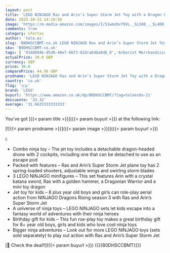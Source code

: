 ```yaml
---
layout: post
title: 'LEGO NINJAGO Ras and Arin’s Super Storm Jet Toy with a Dragon Drone  Shooters  Blades & Engines - Incl. 3 Minifigures for Ninja Role Play - Building Set for 8+ Year Old Boys & Girls - 71833'
date: 2025-10-31 14:19:50
image: 'https://m.media-amazon.com/images/I/51wmzbvf9VL._SL500_._SL400_.jpg'
comments: true
category: ofertas
author: 'tole.es'
slug: 'B0DHSCCBMT-co.uk LEGO NINJAGO Ras and Arin’s Super Storm Jet Toy with a...'
sku: 'B0DHSCCBMT-co.uk'
tags: [ '93dd894b-d5d0-40e7-86f3-02dca6dba0d6_0','Arborist Merchandising Root','Building & Construction Toys','Creative games','Custom Stores','Hardlines No Buyable Offer Test Q1 2016 sebasp@','Internet Famous - Toys - All','Kids Toys','Learning & Developmental Toys','Outlet','Self Service','Special Features Stores','Top brands Toys','Toy Building Sets','Toys','Toys & Games','Toys Category Page','Toys and Games - Building Sets','f7bd472b-84f6-4a8b-87bb-5f1a9d4cd144_0','f7bd472b-84f6-4a8b-87bb-5f1a9d4cd144_3201','f7bd472b-84f6-4a8b-87bb-5f1a9d4cd144_9101','f7bd472b-84f6-4a8b-87bb-5f1a9d4cd144_9901','lego','🇬🇧', ]
actualPrice: 30.0 GBP
currency: GBP
price: 30.0
comparePrice: 44.99 GBP
prodname: 'LEGO NINJAGO Ras and Arin’s Super Storm Jet Toy with a Dragon Drone  Shooters  Blades & Engines - Incl. 3 Minifigures for Ninja Role Play - Building Set for 8+ Year Old Boys & Girls - 71833'
country: 'co.uk'
flag: '🇬🇧'
brand: 'LEGO'
buyurl: 'https://www.amazon.co.uk/dp/B0DHSCCBMT/?tag=tolees0a-21'
descuento: '33.32'
average: '31.6633333333333'
---
```


You've got [{{< param title >}}]({{< param buyurl >}}) at the following link:

[![{{< param prodname >}}]({{< param image >}})]({{< param buyurl >}})

ℹ️:

- Combo ninja toy – The jet toy includes a detachable dragon-headed drone with 2 cockpits, including one that can be detached to use as an escape pod
- Packed with features – Ras and Arin’s Super Storm Jet plane toy has 2 spring-loaded shooters, adjustable wings and swirling storm blades
- 3 LEGO NINJAGO minifigures – This set features Arin with a crystal katana sword, Ras with a golden hammer, a Dragonian Warrior and a mini toy dragon
- Jet toy for kids – 8 plus year old boys and girls can role-play aerial action from NINJAGO Dragons Rising season 3 with Ras and Arin’s Super Storm Jet
- A universe of ninja toys – LEGO NINJAGO sets let kids escape into a fantasy world of adventures with their ninja heroes
- Birthday gift for kids – This fun roe-play toy makes a great birthday gift for 8+ year old boys, girls and kids who love cool ninja toys
- Bigger ninja adventures – Look out for more LEGO NINJAGO toys (sets sold separately) to play out action with Ras and Arin’s Super Storm Jet

[🛒 Check the deal!!]({{< param buyurl >}})
{{<world>}}B0DHSCCBMT{{</world>}}
